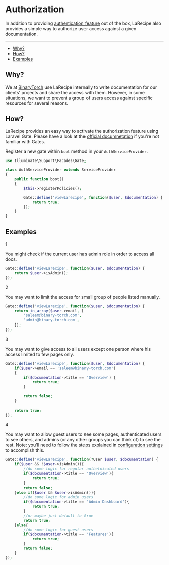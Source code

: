 # Authorization

In addition to providing [authentication feature](/docs/{{version}}/configurations#settings) out of the box, LaRecipe also provides a simple way to authorize user access against a given documentation.

---

- [Why?](#why)
- [How?](#how)
- [Examples](#examples)

<a name="why"></a>
## Why?

We at [BinaryTorch](https://binarytorch.com.my/) use LaRecipe internally to write documentation for our clients' projects and share the access with them. However, in some situations, we want to prevent a group of users access against specific resources for several reasons.

<a name="how"></a>
## How?

LaRecipe provides an easy way to activate the authorization feature using Laravel Gate. Please have a look at the [official documnetation](https://laravel.com/docs/5.7/authorization) if you're not familiar with Gates.

Register a new gate within `boot` method in your `AuthServiceProvider`.


```php
use Illuminate\Support\Facades\Gate;

class AuthServiceProvider extends ServiceProvider
{
    public function boot()
    {
        $this->registerPolicies();

        Gate::define('viewLarecipe', function($user, $documentation) {
            return true;
        });
    }
}
```

<a name="examples"></a>
## Examples

<larecipe-badge type="primary" circle class="mr-3 mb-2">1</larecipe-badge>

You might check if the current user has admin role in order to access all docs.

```php
Gate::define('viewLarecipe', function($user, $documentation) {
    return $user->isAdmin();
});
```

<larecipe-badge type="primary" circle class="mr-3 mb-2 mt-6">2</larecipe-badge>

You may want to limit the access for small group of people listed manually.

```php
Gate::define('viewLarecipe', function($user, $documentation) {
    return in_array($user->email, [
        'saleem@binary-torch.com',
        'admin@binary-torch.com',
    ]);
});
```

<larecipe-badge type="primary" circle class="mr-3 mb-2 mt-6">3</larecipe-badge> 

You may want to give access to all users except one person where his access limited to few pages only.

```php
Gate::define('viewLarecipe', function($user, $documentation) {
    if($user->email == 'saleem@binary-torch.com')
    {
        if($documentation->title == 'Overview') {
            return true;
        }
        
        return false;
    }
    
    return true;
});
```

<larecipe-badge type="primary" circle class="mr-3 mb-2 mt-6">4</larecipe-badge> 

You may want to allow guest users to see some pages, authenticated users to see others, and admins (or any other groups you can think of) to see the rest. Note: you'll need to follow the steps explained in [configuration settings](/docs/{{version}}/configurations#settings) to accomplish this.

```php
Gate::define('viewLarecipe', function(?User $user, $documentation) {
    if($user && !$user->isAdmin()){
        //do some logic for regular authetnicated users
        if($documentation->title == 'Overview'){
            return true;
        }
        return false;
    }else if($user && $user->isAdmin()){
        //do some logic for admin users
        if($documentation->title == 'Admin Dashboard'){
            return true;
        }
        //or maybe just default to true
        return true;
    }else{
        //do some logic for guest users
        if($documentation->title == 'Features'){
            return true;
        }
        return false;
    }
});
```

<larecipe-newsletter></larecipe-newsletter>